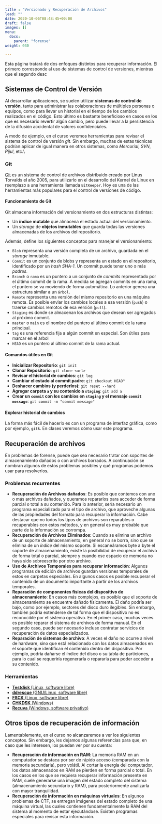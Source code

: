 ```yaml
---
title : "Versionado y Recuperación de Archivos"
lead: ""
date: 2020-10-06T08:48:45+00:00
draft: false
images: []
menu:
  docs:
    parent: "forense"
weight: 030

---
```


Esta página tratará de dos enfoques distintos para recuperar información. El primero corresponde al uso de sistemas de control de versiones, mientras que el segundo desc

## Sistemas de Control de Versión

Al desarrollar aplicaciones, se suelen utilizar **sistemas de control de versión**, tanto para administrar las colaboraciones de múltiples personas o equipos, como para llevar un historial en el tiempo de los cambios realizados en el código. Esto último es bastante beneficioso en casos en los que es necesario revertir algún cambio, pero puede llevar a la persistencia de la difusión accidental de valores confidenciales.

A modo de ejemplo, en el curso veremos herramientas para revisar el sistema de control de versión _git_. Sin embargo, muchas de estas técnicas podrían aplicar de igual manera en otros sistemas, como _Mercurial_, _SVN_, _Pijul_, etc.\

### Git

[Git](https://git-scm.com/) es un sistema de control de archivos distribuido creado por Linus Torvalds el año 2005, para utilizarlo en el desarrollo del Kernel de Linux en reemplazo a una herramienta llamada `BitKeeper`. Hoy es una de las herramientas más populares para el control de versiones de código.

#### Funcionamiento de Git

Git almacena información del versionamiento en dos estructuras distintas:

* Un **índice mutable** que almacena el estado actual del versionamiento.
* Un _storage_ de **objetos inmutables** que guarda todas las versiones almacenadas de los archivos del repositorio.

Además, define los siguientes conceptos para manejar el versionamiento:

* `Blob` representa una versión completa de un archivo, guardada en el _storage_ inmutable. 
* `Commit` es un conjunto de blobs y representa un estado en el repositorio, identificado por un _hash SHA-1_. Un commit puede tener uno o más _padres_. 
* `Branch` o `rama` es un puntero a un conjunto de _commits_ representado por el último commit de la rama. A medida se agregan commits en una rama, el puntero se va moviendo de forma automática. Lo anterior genera una estructura similar a un `árbol`.
* `Remote` representa una versión del mismo repositorio en una máquina remota. Es posible enviar los cambios locales a esa versión (`push`) o traerse cambios remotos de esa versión (`pull`).
* `Staging` es donde se almacenan los archivos que desean ser agregados al próximo commit.
* `master` o `main` es el nombre del puntero al último commit de la rama principal.
* `tag` es una referencia fija a algún commit en especial. Son útiles para marcar en el arbol
* `HEAD` es un puntero al último commit de la rama actual.

#### Comandos útiles en Git

* **Inicializar Repositorio**: `git init`
* **Clonar Repositorio**: `git clone <url>`
* **Revisar el historial de cambios**: `git log`
* **Cambiar el estado al commit padre**: `git checkout HEAD^`
* **Deshacer cambios (y perderlos)**: `git reset --hard`
* **Agregar carpeta `a` y su contenido a `staging`**: `git add a`
* **Crear un `commit` con los cambios en `staging` y el mensaje `commit message`**: `git commit -m "commit message"`


#### Explorar historial de cambios

La forma más fácil de hacerlo es con un programa de interfaz gráfica, como por ejemplo, `gitk`. En clases veremos cómo usar este programa.

## Recuperación de archivos

En problemas de forense, puede que sea necesario tratar con soportes de almacenamiento dañados o con archivos borrados. A continuación se nombran algunos de estos problemas posibles y qué programas podemos usar para resolverlos.

### Problemas recurrentes

* **Recuperación de Archivos dañados**: Es posible que contemos con uno o más archivos dañados, y queramos repararlos para acceder de forma parcial o total a su contenido. Para lo anterior, sería necesario un programa especializado para el tipo de archivo, que aproveche algunas de las propiedades del formato para recuperar la información. Cabe destacar que no todos los tipos de archivos son reparables o recuperables con estos métodos, y en general es muy probable que parte de la información se corrompa.
* **Recuperación de Archivos Eliminados**: Cuando se elimina un archivo de un soporte de almacenamiento, en general no se borra, sino que se elimina de un _índice_ del mismo soporte. Si escaneáramos byte a byte el soporte de almacenamiento, existe la posibilidad de recuperar el archivo de forma total o parcial, siempre y cuando ese espacio de memoria no haya sido sobreescrito por otro archivo.
* **Uso de Archivos Temporales para recuperar información**: Algunos programas de edición de archivos guardan versiones temporales de estos en carpetas especiales. En algunos casos es posible recuperar el contenido de un documento importante a partir de los archivos temporales. 
* **Reparación de componentes físicas del dispositivo de almacenamiento**: En casos más complejos, es posible que el soporte de almacenamiento se encuentre dañado físicamente. El daño podría ser bajo, como por ejemplo, sectores del disco duro ilegibles. Sin embargo, también podría extenderse de tal forma que el dispositivo no es reconocible por el sistema operativo. En el primer caso, muchas veces es posible reparar el sistema de archivos de forma manual. En el segundo caso, puede ser necesario incluso contratar servicios de recuperación de datos especializados.
* **Reparación de sistemas de archivo**: A veces el daño no ocurre a nivel de hardware, sino que está relacionado con los datos almacenados en el soporte que identifican el contenido dentro del dispositivo. Por ejemplo, podría dañarse el índice del disco o su tabla de particiones, para lo cual se requeriría regenerarla o repararla para poder acceder a su contenido.

### Herramientas

* [**Testdisk** (Linux, software libre)](https://www.cgsecurity.org/wiki/TestDisk)
* [**ddrescue** (GNU/Linux, software libre)](https://www.gnu.org/software/ddrescue/)
* [**FSCK** (Linux, software libre)](https://en.wikipedia.org/wiki/Fsck)
* [**CHKDSK** (Windows)](https://en.wikipedia.org/wiki/CHKDSK)
* [**Recuva** (Windows, software privativo)](https://www.ccleaner.com/recuva)

## Otros tipos de recuperación de información

Lamentablemente, en el curso no alcanzaremos a ver los siguientes conceptos. Sin embargo, les dejamos algunas referencias para que, en caso que les interesen, los puedan ver por su cuenta:

* **Recuperación de información en RAM**: La memoria RAM en un computador se destaca por ser de rápido acceso (comparada con la memoria secundaria), pero volátil. Al cortar la energía del computador, los datos almacenados en RAM se pierden en forma parcial o total. En los casos en los que se requiera recuperar información presente en RAM, suele generarse una imagen del estado completo del sistema (almacenamiento secundario y RAM), para posteriormente analizarla con mayor tranquilidad. 
* **Recuperación de información en máquinas virtuales**: En algunos problemas de CTF, se entregan imágenes del estado completo de una máquina virtual, las cuales contienen fundamentalmente la RAM del sistema al momento de estar ejecutándose. Existen programas especiales para revisar esta información.

